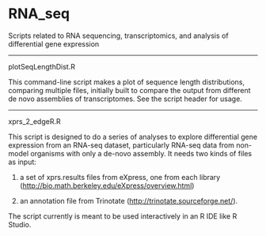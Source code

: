 RNA_seq
=======

Scripts related to RNA sequencing, transcriptomics, and analysis of differential gene expression

---

plotSeqLengthDist.R

This command-line script makes a plot of sequence length distributions, comparing multiple files, initially built to compare the output from different de novo assemblies of transcriptomes.  See the script header for usage.

---

xprs_2_edgeR.R

This script is designed to do a series of analyses to explore differential gene expression from an RNA-seq dataset, particularly RNA-seq data from non-model organisms with only a de-novo assembly.  It needs two kinds of files as input: 

1) a set of xprs.results files from eXpress, one from each library (http://bio.math.berkeley.edu/eXpress/overview.html) 

2) an annotation file from Trinotate (http://trinotate.sourceforge.net/).  

The script currently is meant to be used interactively in an R IDE like R Studio.
